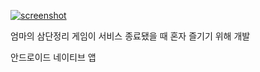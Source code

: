 [![screenshot](https://github.com/user-attachments/assets/3857fed6-85b0-4ca5-b217-49ecfcef1da0)](https://youtube.com/shorts/KSfnDy4kcu0)



엄마의 삼단정리 게임이 서비스 종료됐을 때
혼자 즐기기 위해 개발

안드로이드 네이티브 앱

